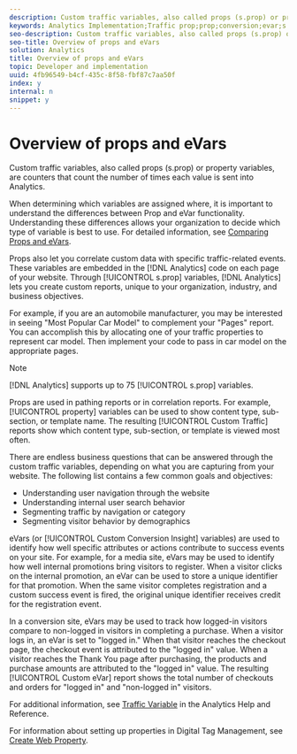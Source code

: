 ```yaml
---
description: Custom traffic variables, also called props (s.prop) or property variables, are counters that count the number of times each value is sent into Analytics.
keywords: Analytics Implementation;Traffic prop;prop;conversion;evar;s.prop;custom conversion insight;traffic variable
seo-description: Custom traffic variables, also called props (s.prop) or property variables, are counters that count the number of times each value is sent into Analytics.
seo-title: Overview of props and eVars
solution: Analytics
title: Overview of props and eVars
topic: Developer and implementation
uuid: 4fb96549-b4cf-435c-8f58-fbf87c7aa50f
index: y
internal: n
snippet: y
---
```


# Overview of props and eVars

Custom traffic variables, also called props (s.prop) or property variables, are counters that count the number of times each value is sent into Analytics.

When determining which variables are assigned where, it is important to understand the differences between Prop and eVar functionality. Understanding these differences allows your organization to decide which type of variable is best to use. For detailed information, see [Comparing Props and eVars](../../../implement/analytics-terminology-basics/c--props-evars/props-vs-evars.md#concept_6E55483C1EC24566B5D3B2736E766EBC).

Props also let you correlate custom data with specific traffic-related events. These variables are embedded in the [!DNL Analytics] code on each page of your website. Through [!UICONTROL s.prop] variables, [!DNL Analytics] lets you create custom reports, unique to your organization, industry, and business objectives.

For example, if you are an automobile manufacturer, you may be interested in seeing "Most Popular Car Model" to complement your "Pages" report. You can accomplish this by allocating one of your traffic properties to represent car model. Then implement your code to pass in car model on the appropriate pages.

>[!NOTE]
>
>[!DNL Analytics] supports up to 75 [!UICONTROL s.prop] variables.

Props are used in pathing reports or in correlation reports. For example, [!UICONTROL property] variables can be used to show content type, sub-section, or template name. The resulting [!UICONTROL Custom Traffic] reports show which content type, sub-section, or template is viewed most often.

There are endless business questions that can be answered through the custom traffic variables, depending on what you are capturing from your website. The following list contains a few common goals and objectives:

* Understanding user navigation through the website 
* Understanding internal user search behavior 
* Segmenting traffic by navigation or category 
* Segmenting visitor behavior by demographics

eVars (or [!UICONTROL Custom Conversion Insight] variables) are used to identify how well specific attributes or actions contribute to success events on your site. For example, for a media site, eVars may be used to identify how well internal promotions bring visitors to register. When a visitor clicks on the internal promotion, an eVar can be used to store a unique identifier for that promotion. When the same visitor completes registration and a custom success event is fired, the original unique identifier receives credit for the registration event.

In a conversion site, eVars may be used to track how logged-in visitors compare to non-logged in visitors in completing a purchase. When a visitor logs in, an eVar is set to "logged in." When that visitor reaches the checkout page, the checkout event is attributed to the "logged in" value. When a visitor reaches the Thank You page after purchasing, the products and purchase amounts are attributed to the "logged in" value. The resulting [!UICONTROL Custom eVar] report shows the total number of checkouts and orders for "logged in" and "non-logged in" visitors.

For additional information, see [Traffic Variable](https://marketing.adobe.com/resources/help/en_US/reference/traffic_var.html) in the Analytics Help and Reference.

For information about setting up properties in Digital Tag Management, see [Create Web Property](../../../implement/c-implement-with-dtm/t-create-web-property.md#task_960467FBB7A54499AC228CB3AA3C4123). 
